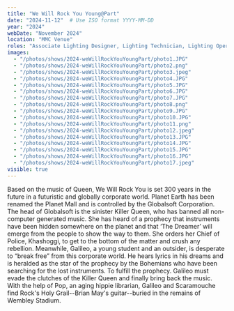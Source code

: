 ```yaml
---
title: "We Will Rock You Young@Part"
date: "2024-11-12"  # Use ISO format YYYY-MM-DD
year: "2024"
webDate: "November 2024"
location: "MMC Venue"
roles: "Associate Lighting Designer, Lighting Technician, Lighting Operator"
images:
  - "/photos/shows/2024-weWillRockYouYoungPart/photo1.JPG"
  - "/photos/shows/2024-weWillRockYouYoungPart/photo2.png"
  - "/photos/shows/2024-weWillRockYouYoungPart/photo3.jpeg"
  - "/photos/shows/2024-weWillRockYouYoungPart/photo4.JPG"
  - "/photos/shows/2024-weWillRockYouYoungPart/photo5.JPG"
  - "/photos/shows/2024-weWillRockYouYoungPart/photo6.JPG"
  - "/photos/shows/2024-weWillRockYouYoungPart/photo7.JPG"
  - "/photos/shows/2024-weWillRockYouYoungPart/photo8.png"
  - "/photos/shows/2024-weWillRockYouYoungPart/photo9.JPG"
  - "/photos/shows/2024-weWillRockYouYoungPart/photo10.JPG"
  - "/photos/shows/2024-weWillRockYouYoungPart/photo11.png"
  - "/photos/shows/2024-weWillRockYouYoungPart/photo12.jpeg"
  - "/photos/shows/2024-weWillRockYouYoungPart/photo13.JPG"
  - "/photos/shows/2024-weWillRockYouYoungPart/photo14.JPG"
  - "/photos/shows/2024-weWillRockYouYoungPart/photo15.JPG"
  - "/photos/shows/2024-weWillRockYouYoungPart/photo16.JPG"
  - "/photos/shows/2024-weWillRockYouYoungPart/photo17.jpeg"
visible: true
---
```

Based on the music of Queen, We Will Rock You is set 300 years in the future in a futuristic and globally corporate world. Planet Earth has been renamed the Planet Mall and is controlled by the Globalsoft Corporation. The head of Globalsoft is the sinister Killer Queen, who has banned all non-computer generated music. She has heard of a prophecy that instruments have been hidden somewhere on the planet and that ‘The Dreamer’ will emerge from the people to show the way to them. She orders her Chief of Police, Khashoggi, to get to the bottom of the matter and crush any rebellion. Meanwhile, Galileo, a young student and an outsider, is desperate to “break free” from this corporate world. He hears lyrics in his dreams and is heralded as the star of the prophecy by the Bohemians who have been searching for the lost instruments. To fulfill the prophecy. Galileo must evade the clutches of the Killer Queen and finally bring back the music. With the help of Pop, an aging hippie librarian, Galileo and Scaramouche find Rock's Holy Grail--Brian May's guitar--buried in the remains of Wembley Stadium.